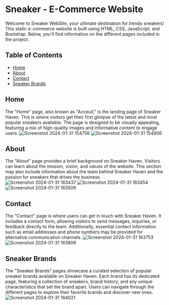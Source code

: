 # Sneaker - E-Commerce Website

Welcome to Sneaker WebSite, your ultimate destination for trendy sneakers! This static e-commerce website is built using HTML, CSS, JavaScript, and Bootstrap. Below, you'll find information on the different pages included in the project.

## Table of Contents

- [Home](#home)
- [About](#about)
- [Contact](#contact)
- [Sneaker Brands](#sneaker-brands)

## Home

The "Home" page, also known as "Acceuil," is the landing page of Sneaker Haven. This is where visitors get their first glimpse of the latest and most popular sneakers available. The page is designed to be visually appealing, featuring a mix of high-quality images and informative content to engage users.
![Screenshot 2024-01-31 154756](https://github.com/HybaKS09/E-commerce-Website/assets/126948563/4d93955e-48be-4f7b-b027-575ae2e32200)
![Screenshot 2024-01-31 154906](https://github.com/HybaKS09/E-commerce-Website/assets/126948563/4611ae3e-a5ee-4b6a-b185-6d74ec40bc81)

## About

The "About" page provides a brief background on Sneaker Haven. Visitors can learn about the mission, vision, and values of the website. This section may also include information about the team behind Sneaker Haven and the passion for sneakers that drives the business.
![Screenshot 2024-01-31 163437](https://github.com/HybaKS09/E-commerce-Website/assets/126948563/e3636637-9b07-4c0e-a3ab-0879873ff4a8)
![Screenshot 2024-01-31 163454](https://github.com/HybaKS09/E-commerce-Website/assets/126948563/f2cffaf9-72d4-4a23-bd75-0982b7f93a3f)
![Screenshot 2024-01-31 163509](https://github.com/HybaKS09/E-commerce-Website/assets/126948563/65ade2b1-cfc6-4835-ba87-164e5ef4989d)



## Contact

The "Contact" page is where users can get in touch with Sneaker Haven. It includes a contact form, allowing visitors to send messages, inquiries, or feedback directly to the team. Additionally, essential contact information such as email addresses and phone numbers may be provided for alternative communication channels.
![Screenshot 2024-01-31 163753](https://github.com/HybaKS09/E-commerce-Website/assets/126948563/2eaec8ca-955d-4ba3-94c6-b8b2a55be46c)
![Screenshot 2024-01-31 163806](https://github.com/HybaKS09/E-commerce-Website/assets/126948563/9102b669-5081-4f4b-a504-70328b20d68b)



## Sneaker Brands

The "Sneaker Brands" pages showcase a curated selection of popular sneaker brands available on Sneaker Haven. Each brand has its dedicated page, featuring a collection of sneakers, brand history, and any unique characteristics that set the brand apart. Users can navigate through the different pages to explore their favorite brands and discover new ones.
![Screenshot 2024-01-31 164021](https://github.com/HybaKS09/E-commerce-Website/assets/126948563/a62b1663-b442-4af9-a4cb-efb799aa8e1d)


